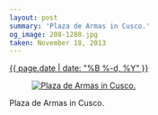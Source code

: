 ```yaml
---
layout: post
summary: 'Plaza de Armas in Cusco.'
og_image: 208-1280.jpg
taken: November 18, 2013
---
```


<div class="post">
 <time>
  <a href="/208">
   {{ page.date | date: "%B %-d, %Y" }}
  </a>
 </time>
 <a href="/208">
  <figure data-taken="11/18/2013">
   <img alt="Plaza de Armas in Cusco." sizes="(min-width: 700px) 50vw, calc(100vw - 2rem)" src="{{ site.assets_url }}/208-640.jpg" srcset="{{ site.assets_url }}/208-1280.jpg 1280w, {{ site.assets_url }}/208-960.jpg 960w, {{ site.assets_url }}/208-640.jpg 640w, {{ site.assets_url }}/208-320.jpg 320w"/>
  </figure>
 </a>
 <span>
  Plaza de Armas in Cusco.
 </span>
</div>
